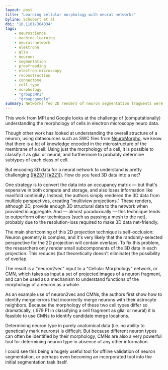 ```yaml
---
layout: post
title: "Learning cellular morphology with neural networks"
byline: Schubert et al
doi: "10.1101/364034"
tags:
    - neuroscience
    - machine-learning
    - neural-network
    - elektronn
    - glia
    - neurons
    - segmentation
    - proofreading
    - electron-microscopy
    - reconstruction
    - connectome
    - cell-type
    - morphology
    - "group:MPI"
    - "group:google"
summary: Networks fed 2D renders of neuron segmentation fragments were able to capture information about the morphology and biology of the neurons.
---
```


This work from MPI and Google looks at the challenge of (computationally) understanding the morphology of cells in electron microscopy neuro data.

Though other work has looked at understanding the overall structure of a neuron, using datasources such as SWC files from [NeuroMorpho](http://neuromorpho.org), we know that there is a lot of knowledge encoded in the microstructure of the membrane of a cell: Using just the morphology of a cell, it is possible to classify it as glial or neural, and furthermore to probably determine subtypes of each class of cell.

But encoding 3D data for a neural network to understand is pretty challenging ([[#237](http://blog.jordan.matelsky.com/365papers/237)] [[#221](http://blog.jordan.matelsky.com/365papers/221)]). How do you feed 3D data into a net?

One strategy is to convert the data into an occupancy matrix — but that's expensive in both compute and storage, and also loses information like manifold continuity. Instead, the authors simply rendered the 3D data from multiple perspectives, creating "multiview projections." These renders, although 2D, provide enough 3D structural data to the network when provided in aggregate. And — almost paradoxically — this technique tends to outperform other techniques (such as passing a mesh to the net), probably due to the resolution-loss required to make 3D data net-friendly.

The main shortcoming of this 2D projection technique is self-occlusion: Neuron geometry is complex, and it's very likely that the randomly-selected perspective for the 2D projection will contain overlaps. To fix this problem, the researchers only render small subcomponents of the 3D data in each projection. This reduces (but theoretically doesn't eliminate) the possibility of overlap.

The result is a "neuron2vec" input to a "Cellular Morphology" network, or CMN, which takes as input a set of projected images of a neuron fragment, and can be used as a mechanism to understand functions of the morphology of a neuron as a whole.

As an example use of neuron2vec and CMNs, the authors first show how to identify merge-errors that incorrectly merge neurons with their astrocyte neighbors. Because the morphology of these two cell types differ so dramatically, (.979 F1 in classifying a cell fragment as glial or neural) it is feasible to use CMNs to identify candidate merge locations.

Determining neuron type in purely anatomical data (i.e. no ability to genetically mark neurons) is difficult. But because different neuron types can often be identified by their morphology, CMNs are also a very powerful tool for determining neuron type in absence of any other information.

I could see this being a hugely useful tool for offline validation of neuron segmentation, or perhaps even becoming an incorporated tool into the initial segmentation task itself.
